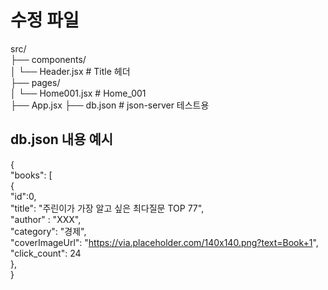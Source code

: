 # 수정 파일  
src/  
├── components/  
│    └── Header.jsx            # Title 헤더  
├── pages/  
│    └── Home001.jsx           # Home_001  
├── App.jsx
├── db.json                   # json-server 테스트용  

## db.json 내용 예시  
{  
  "books": [  
    {  
      "id":0,  
      "title": "주린이가 가장 알고 싶은 최다질문 TOP 77",  
      "author" : "XXX",  
      "category": "경제",  
      "coverImageUrl": "https://via.placeholder.com/140x140.png?text=Book+1",  
      "click_count": 24  
    },  
}  
